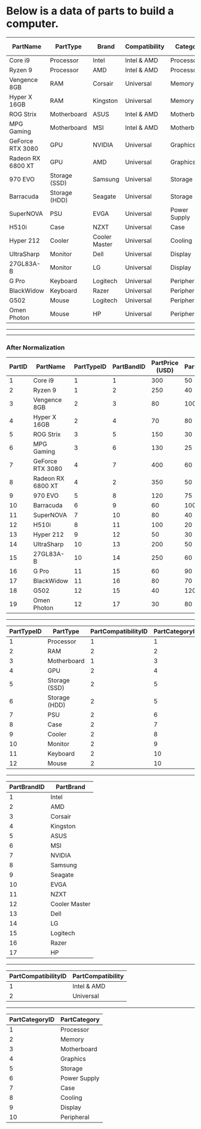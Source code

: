 # Below is a data of parts to build a computer.

| PartName           | PartType         | Brand        | Compatibility | Category       | Price (USD) | Stock  |     
|--------------------|------------------|--------------|---------------|----------------|-------------|--------|     
| Core i9            | Processor        | Intel        | Intel & AMD   | Processor      | 300         | 50     |     
| Ryzen 9            | Processor        | AMD          | Intel & AMD   | Processor      | 250         | 40     |     
| Vengence 8GB       | RAM              | Corsair      | Universal     | Memory         | 80          | 100    |     
| Hyper X 16GB       | RAM              | Kingston     | Universal     | Memory         | 70          | 80     |     
| ROG Strix          | Motherboard      | ASUS         | Intel & AMD   | Motherboard    | 150         | 30     |     
| MPG Gaming         | Motherboard      | MSI          | Intel & AMD   | Motherboard    | 130         | 25     |     
| GeForce RTX 3080   | GPU              | NVIDIA       | Universal     | Graphics       | 400         | 60     |     
| Radeon RX 6800 XT  | GPU              | AMD          | Universal     | Graphics       | 350         | 50     |     
| 970 EVO            | Storage (SSD)    | Samsung      | Universal     | Storage        | 120         | 75     |     
| Barracuda          | Storage (HDD)    | Seagate      | Universal     | Storage        | 60          | 100    |     
| SuperNOVA          | PSU              | EVGA         | Universal     | Power Supply   | 80          | 40     |     
| H510i              | Case             | NZXT         | Universal     | Case           | 100         | 20     |     
| Hyper 212          | Cooler           | Cooler Master| Universal     | Cooling        | 50          | 30     |     
| UltraSharp         | Monitor          | Dell         | Universal     | Display        | 200         | 50     |     
| 27GL83A-B          | Monitor          | LG           | Universal     | Display        | 250         | 60     |     
| G Pro              | Keyboard         | Logitech     | Universal     | Peripheral     | 60          | 90     |     
| BlackWidow         | Keyboard         | Razer        | Universal     | Peripheral     | 80          | 70     |     
| G502               | Mouse            | Logitech     | Universal     | Peripheral     | 40          | 120    |     
| Omen Photon        | Mouse            | HP           | Universal     | Peripheral     | 30          | 80     |     
          
---     
---

### After Normalization


| PartID           | PartName           | PartTypeID    |  PartBandID   | PartPrice (USD) | PartStock  | 
|------------------|--------------------|---------------|---------------|-----------------|------------| 
| 1                | Core i9            | 1             | 1             | 300             | 50         | 
| 2                | Ryzen 9            | 1             | 2             | 250             | 40         | 
| 3                | Vengence 8GB       | 2             | 3             | 80              | 100        | 
| 4                | Hyper X 16GB       | 2             | 4             | 70              | 80         | 
| 5                | ROG Strix          | 3             | 5             | 150             | 30         | 
| 6                | MPG Gaming         | 3             | 6             | 130             | 25         | 
| 7                | GeForce RTX 3080   | 4             | 7             | 400             | 60         | 
| 8                | Radeon RX 6800 XT  | 4             | 2             | 350             | 50         | 
| 9                | 970 EVO            | 5             | 8             | 120             | 75         | 
| 10               | Barracuda          | 6             | 9             | 60              | 100        | 
| 11               | SuperNOVA          | 7             | 10            | 80              | 40         | 
| 12               | H510i              | 8             | 11            | 100             | 20         | 
| 13               | Hyper 212          | 9             | 12            | 50              | 30         | 
| 14               | UltraSharp         | 10            | 13            | 200             | 50         | 
| 15               | 27GL83A-B          | 10            | 14            | 250             | 60         | 
| 16               | G Pro              | 11            | 15            | 60              | 90         | 
| 17               | BlackWidow         | 11            | 16            | 80              | 70         | 
| 18               | G502               | 12            | 15            | 40              | 120        | 
| 19               | Omen Photon        | 12            | 17            | 30              | 80         | 


---

| PartTypeID         | PartType         | PartCompatibilityID     | PartCategoryID         |
|--------------------|------------------|-------------------------|------------------------|
| 1                  | Processor        | 1                       |1                       |
| 2                  | RAM              | 2                       |2                       |
| 3                  | Motherboard      | 1                       |3                       |
| 4                  | GPU              | 2                       |4                       |
| 5                  | Storage (SSD)    | 2                       |5                       |
| 6                  | Storage (HDD)    | 2                       |5                       |
| 7                  | PSU              | 2                       |6                       |
| 8                  | Case             | 2                       |7                       |
| 9                  | Cooler           | 2                       |8                       |
| 10                 | Monitor          | 2                       |9                       |
| 11                 | Keyboard         | 2                       |10                      |
| 12                 | Mouse            | 2                       |10                      |

---

| PartBrandID | PartBrand        |
|-------------|------------------|
| 1           | Intel            |
| 2           | AMD              |
| 3           | Corsair          |
| 4           | Kingston         |
| 5           | ASUS             |
| 6           | MSI              |
| 7           | NVIDIA           |
| 8           | Samsung          |
| 9           | Seagate          |
| 10          | EVGA             |
| 11          | NZXT             |
| 12          | Cooler Master    |
| 13          | Dell             |
| 14          | LG               |
| 15          | Logitech         |
| 16          | Razer            |
| 17          | HP               |

---

| PartCompatibilityID  | PartCompatibility | 
|----------------------|-------------------|
| 1                    | Intel & AMD       |
| 2                    | Universal         | 

---

| PartCategoryID   | PartCategory   |
|------------------|----------------|
| 1                | Processor      |
| 2                | Memory         |
| 3                | Motherboard    |
| 4                | Graphics       |
| 5                | Storage        |
| 6                | Power Supply   |
| 7                | Case           |
| 8                | Cooling        |
| 9                | Display        |
| 10               | Peripheral     |


